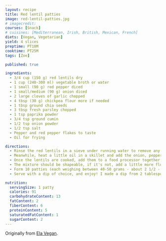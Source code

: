 ```yaml
---
layout: recipe
title: Red lentil patties
image: red-lentil-patties.jpg
# imagecredit:
courses: [Snack]
# cuisines: [Mediterranean, Irish, British, Mexican, French]
diets: [Vegan, Vegetarian]
yield: 4 slices
preptime: PT10M
cooktime: PT25M
tags: [Zoe]

published: true

ingredients:
  - 3/4 cup (150 g) red lentils dry
  - 1 cup (240-300 ml) vegetable broth or water
  - 1 small (90 g) red pepper diced
  - 1 small/medium (90 g) onion diced
  - 2 large cloves of garlic chopped
  - 4 tbsp (30 g) chickpea flour more if needed
  - 1 tbsp ground chia seeds
  - 3 tbsp fresh parsley chopped
  - 1 tsp paprika powder
  - 3/4 tsp ground cumin
  - 1/2 tsp onion powder
  - 1/2 tsp salt
  - Pepper and red pepper flakes to taste
  - Oil for frying

directions:
  - Rinse the red lentils in a sieve under running water to remove any debris. Transfer them to a pot or pan along with 1 cup of vegetable broth. If using water, add a little salt. Bring to a boil and let the lentils simmer for about 15 minutes, or until they are soft and partially falling apart. There shouldn't be any broth or water left after cooking.
  - Meanwhile, heat a little oil in a skillet and add the onion, pepper, and garlic. Fry over medium heat for a few minutes, until the onion is translucent (not browned).
  - Once the lentils are cooked, add them to a food processor together with the cooked veggies, spices, parsley, ground chia seeds, and flour. Pulse a couple of times until the mixture is combined. You want to leave some texture, so do not over-process it.
  - The mixture should be shapeable, if it's not, add a little more flour.
  - Form 10 patties (each weighing between 40-50 grams - about 2 1/2 - 3 tablespoons), and fry them with a little oil (I used 2 teaspoons for 4 patties) in a skillet from both sides (about 3 minutes each side) until golden brown and crispy.
  - Serve with a dip of choice, and enjoy! I made a dip from 2 tablespoons of creamy peanut butter mixed with 30 ml dill pickle juice, 10 ml olive brine, a little garlic, and smoked paprika to taste.

nutrition:
  servingSize: 1 patty
  calories: 91
  carbohydrateContent: 13
  fatContent: 2
  fiberContent: 6
  proteinContent: 5
  saturatedFatContent: 1
  sugarContent: 2
---
```


Originally from [Ela Vegan](https://elavegan.com/red-lentil-patties/).
